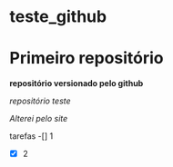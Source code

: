 # teste_github

  # Primeiro repositório
  **repositório versionado pelo github**

  *repositório teste*


  *_Alterei pelo site_*

tarefas
-[] 1
-[x] 2
